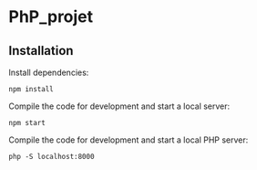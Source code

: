 # PhP_projet

## Installation

Install dependencies:

```
npm install
```

Compile the code for development and start a local server:

```
npm start
```

Compile the code for development and start a local PHP server:

```
php -S localhost:8000
```
